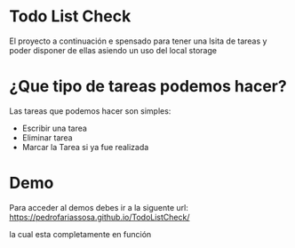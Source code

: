 # Todo List Check

El proyecto a continuación e spensado para tener una lsita de tareas y poder disponer de ellas asiendo un uso del local storage

# ¿Que tipo de tareas podemos hacer?

Las tareas que podemos hacer son simples:
  - Escribir una tarea
  - Eliminar tarea
  - Marcar la Tarea si ya fue realizada

# Demo

Para acceder al demos debes ir a la siguente url: https://pedrofariassosa.github.io/TodoListCheck/

la cual esta completamente en función